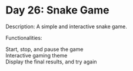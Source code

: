 # Day 26: Snake Game
Description: A simple and interactive snake game.

Functionalities:

Start, stop, and pause the game<br>
Interactive gaming theme<br>
Display the final results, and try again
